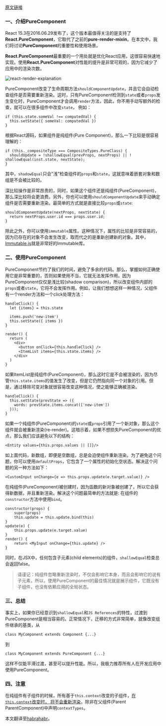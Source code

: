 [原文链接](https://60devs.com/pure-component-in-react.html)

### 一、介绍PureComponent

React 15.3在2016.06.29发布了，这个版本最值得关注的是支持了**React.PureComponent**，它取代了之前的**pure-render-mixin**。在本文中，我们将讨论**PureComponent**的重要性和使用场景。

**React.PureComponent**最重要的一个用处就是优化React应用，这很容易快速地实现。使用**React.PureComponent**对性能的提升是非常可观的，因为它减少了应用中的渲染次数。

![react-render-explanation](http://p5.qhimg.com/t0131e05b31c1284209.gif)

PureComponent改变了生命周期方法`shouldComponentUpdate`，并且它会自动检查组件是否需要重新渲染。这时，只有PureComponent检测到`state`或者`props`发生变化时，PureComponent才会调用`render`方法，因此，你不用手动写额外的检查，就可以在很多组件中改变`state`， 例如：

    if (this.state.someVal !== computedVal) {
      this.setState({ someVal: computedVal })
    }
    

根据React源码，如果组件是纯组件(Pure Component)，那么一下比较是很容易理解的：

    if (this._compositeType === CompositeTypes.PureClass) {
      shouldUpdate = !shallowEqual(prevProps, nextProps) || ! shallowEqual(inst.state, nextState);
    }
    

其中，`shadowEqual`只会"浅"检查组件的`props`和`state`，这就意味着嵌套对象和数组是不会被比较的。

深比较操作是非常昂贵的，同时，如果这个组件还是纯组件(PureComponent)，那么深比较将会更浪费。另外，你也可以使用`shouldComponentUpdate`来手动确定组件是否需要重新渲染。最简单的方式就是直接比较`props`或`state`:

    shouldComponentUpdate(nextProps, nextState) {
      return nextProps.user.id === props.user.id;
    }
    

除此之外，你可以使用`immutable`属性。这种情况下，属性的比较是非常容易的，因为已存在的对象不会发生改变，取而代之的是重新创建新的对象。其中，[Immutable.js](https://facebook.github.io/immutable-js/)就是非常好的Immutable库。

### 二、使用PureComponent

PureComponent节约了我们的时间，避免了多余的代码。那么，掌握如何正确使用它是非常重要的，否则如果使用不当，它就无法发挥作用。因为PureComponent仅仅是浅比较(shadow comparison)，所以改变组件内部的`props`或者`state`，它将不会发挥作用。例如，让我们想想这样一种情况，父组件有一个render方法和一个click处理方法：

    handleClick() {
      let {items} = this.state
    
      items.push('new-item')
      this.setState({ items })
    }
    
    render() {
      return (
        <div>
          <button onClick={this.handleClick} />
          <ItemList items={this.state.items} />
        </div>
      )
    }
    

如果ItemList是纯组件(PureComponent)，那么这时它是不会被渲染的，因为尽管`this.state.items`的值发生了改变，但是它仍然指向同一个对象的引用。但是，通过移除可变对象就很容易改变这种情况，使之能够正确被渲染。

    handleClick() {
      this.setState(prevState => ({
        words: prevState.items.concat(['new-item'])
      }));
    }
    

如果一个纯组件(PureComponent)的`state`或`props`引用了一个新对象，那么这个组件就会被重新渲染(re-render)。这暗示着，如果不想损失PureComponent的优点，那么我们应该避免以下的结构：

    <Entity values={this.props.values || []}/>
    

如上面代码，新数组，即便是空数组，总是会迫使组件重新渲染。为了避免这个问题，你可以使用`defaultProps`，它包含了一个属性的初始化空状态。解决这个问题的另一种方法如下：

    <CustomInput onChange={e => this.props.update(e.target.value)} />
    

在纯组件(PureComponent)被创建时，因为函数的新对象被创建了，所以它会获得新数据，并且重新渲染。解决这个问题最简单的方法就是: 在组件的`constructor`方法中使用`bind`。

    constructor(props) {
        super(props)
        this.update = this.update.bind(this)
    }
    update(e) {
        this.props.update(e.target.value)
    }
    render() {
        return <MyInput onChange={this.update} />
    }
    

同时，在JSX中，任何包含子元素(child elements)的组件，`shallowEqual`检查总会返回false。

> 请谨记：纯组件忽略重新渲染时，不仅会影响它本身，而且会影响它的说有子元素，所以，使用PureComponent的最佳情况就是展示组件，它既没有子组件，也没有依赖应用的全局状态。

### 三、总结

事实上，如果你已经意识到`shallowEqual`和`JS References`的特性，过渡到PureComponent是相当容易的。正常情况下，迁移的方式非常简单，就像改变组件继承的基类，从

    class MyComponent extends Component {...}
    

到

    class MyComponent extends PureComponent {...}
    

这样不仅能平滑过渡，甚至可以提升性能。所以，我极力推荐所有人在开发应用中使用PureComponent。

### 四、注意

在纯组件有子组件的时候，所有基于`this.context`改变的子组件，[在`this.context`改变时， 将不会重新渲染](https://github.com/facebook/react/issues/2517)，除非在父组件(Parent ParentComponent)中声明`contextTypes`。

本文翻译至[habrahabr](https://habrahabr.ru/company/redmadrobot/blog/318222/)。
